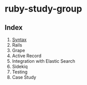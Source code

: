 # ruby-study-group

## Index
1. [Syntax](./1_syntax/README.md) 
2. Rails
3. Grape 
4. Active Record
5. Integration with Elastic Search
6. Sidekiq
7. Testing 
8. Case Study 